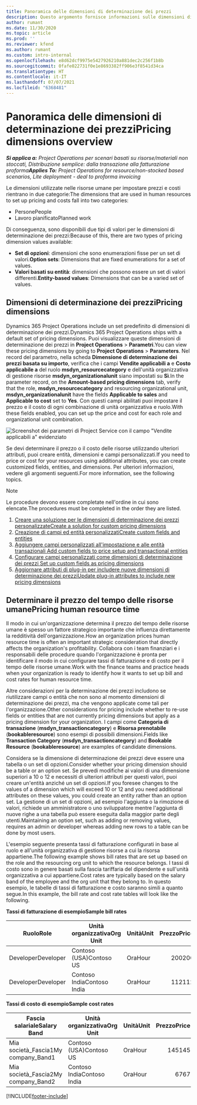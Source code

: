 ```yaml
---
title: Panoramica delle dimensioni di determinazione dei prezzi
description: Questo argomento fornisce informazioni sulle dimensioni di determinazione dei prezzi in Dynamics 365 Project Operations.
author: rumant
ms.date: 11/30/2020
ms.topic: article
ms.prod: ''
ms.reviewer: kfend
ms.author: rumant
ms.custom: intro-internal
ms.openlocfilehash: e8d62dcf9975e5427926210a881dec2c256f1b8b
ms.sourcegitcommit: 0fafe022731f0e1e8693382ff906e3f8541d34ca
ms.translationtype: HT
ms.contentlocale: it-IT
ms.lasthandoff: 07/07/2021
ms.locfileid: "6368481"
---
```

# <a name="pricing-dimensions-overview"></a><span data-ttu-id="5ffcf-103">Panoramica delle dimensioni di determinazione dei prezzi</span><span class="sxs-lookup"><span data-stu-id="5ffcf-103">Pricing dimensions overview</span></span>

<span data-ttu-id="5ffcf-104">_**Si applica a:** Project Operations per scenari basati su risorse/materiali non stoccati, Distribuzione semplice: dalla transazione alla fatturazione proforma_</span><span class="sxs-lookup"><span data-stu-id="5ffcf-104">_**Applies To:** Project Operations for resource/non-stocked based scenarios, Lite deployment - deal to proforma invoicing_</span></span>

<span data-ttu-id="5ffcf-105">Le dimensioni utilizzate nelle risorse umane per impostare prezzi e costi rientrano in due categorie:</span><span class="sxs-lookup"><span data-stu-id="5ffcf-105">The dimensions that are used in human resources to set up pricing and costs fall into two categories:</span></span>

- <span data-ttu-id="5ffcf-106">Persone</span><span class="sxs-lookup"><span data-stu-id="5ffcf-106">People</span></span>
- <span data-ttu-id="5ffcf-107">Lavoro pianificato</span><span class="sxs-lookup"><span data-stu-id="5ffcf-107">Planned work</span></span>

<span data-ttu-id="5ffcf-108">Di conseguenza, sono disponibili due tipi di valori per le dimensioni di determinazione dei prezzi:</span><span class="sxs-lookup"><span data-stu-id="5ffcf-108">Because of this, there are two types of pricing dimension values available:</span></span>

- <span data-ttu-id="5ffcf-109">**Set di opzioni**: dimensioni che sono enumerazioni fisse per un set di valori.</span><span class="sxs-lookup"><span data-stu-id="5ffcf-109">**Option sets**: Dimensions that are fixed enumerations for a set of values.</span></span>
- <span data-ttu-id="5ffcf-110">**Valori basati su entità**: dimensioni che possono essere un set di valori differenti.</span><span class="sxs-lookup"><span data-stu-id="5ffcf-110">**Entity-based values**: Dimensions that can be a varied set of values.</span></span>

## <a name="pricing-dimensions"></a><span data-ttu-id="5ffcf-111">Dimensioni di determinazione dei prezzi</span><span class="sxs-lookup"><span data-stu-id="5ffcf-111">Pricing dimensions</span></span>

<span data-ttu-id="5ffcf-112">Dynamics 365 Project Operations include un set predefinito di dimensioni di determinazione dei prezzi.</span><span class="sxs-lookup"><span data-stu-id="5ffcf-112">Dynamics 365 Project Operations ships with a default set of pricing dimensions.</span></span> <span data-ttu-id="5ffcf-113">Puoi visualizzare queste dimensioni di determinazione dei prezzi in **Project Operations** > **Parametri**.</span><span class="sxs-lookup"><span data-stu-id="5ffcf-113">You can view these pricing dimensions by going to **Project Operations** > **Parameters**.</span></span> <span data-ttu-id="5ffcf-114">Nel record del parametro, nella scheda **Dimensione di determinazione dei prezzi basata su importo**, verifica che i campi **Vendite applicabili a** e **Costo applicabile a** del ruolo **msdyn_resourcecategory** e dell'unità organizzativa di gestione risorse **msdyn_organizationalunit** siano impostati su **Sì**.</span><span class="sxs-lookup"><span data-stu-id="5ffcf-114">In the parameter record, on the **Amount-based pricing dimensions** tab, verify that the role, **msdyn_resourcecategory** and resourcing organizational unit, **msdyn_organizationalunit** have the fields **Applicable to sales** and **Applicable to cost** set to **Yes**.</span></span> <span data-ttu-id="5ffcf-115">Con questi campi abilitati puoi impostare il prezzo e il costo di ogni combinazione di unità organizzativa e ruolo.</span><span class="sxs-lookup"><span data-stu-id="5ffcf-115">With these fields enabled, you can set up the price and cost for each role and organizational unit combination.</span></span>

![Screenshot dei parametri di Project Service con il campo "Vendite applicabili a" evidenziato](media/PS-OOB-parameters.png)

<span data-ttu-id="5ffcf-117">Se devi determinare il prezzo o il costo delle risorse utilizzando ulteriori attributi, puoi creare entità, dimensioni e campi personalizzati.</span><span class="sxs-lookup"><span data-stu-id="5ffcf-117">If you need to price or cost for your resources using additional attributes, you can create customized fields, entities, and dimensions.</span></span> <span data-ttu-id="5ffcf-118">Per ulteriori informazioni, vedere gli argomenti seguenti.</span><span class="sxs-lookup"><span data-stu-id="5ffcf-118">For more information, see the following topics.</span></span> 
  
  > [!NOTE]
  > <span data-ttu-id="5ffcf-119">Le procedure devono essere completate nell'ordine in cui sono elencate.</span><span class="sxs-lookup"><span data-stu-id="5ffcf-119">The procedures must be completed in the order they are listed.</span></span>

1. [<span data-ttu-id="5ffcf-120">Creare una soluzione per le dimensioni di determinazione dei prezzi personalizzate</span><span class="sxs-lookup"><span data-stu-id="5ffcf-120">Create a solution for custom pricing dimensions</span></span>](../sales/create-solution-custompd.md)
2. [<span data-ttu-id="5ffcf-121">Creazione di campi ed entità personalizzati</span><span class="sxs-lookup"><span data-stu-id="5ffcf-121">Create custom fields and entities</span></span>](create-custom-fields-entities-pricing-dimensions.md)
3. [<span data-ttu-id="5ffcf-122">Aggiungere campi personalizzati all'impostazione e alle entità transazionali </span><span class="sxs-lookup"><span data-stu-id="5ffcf-122">Add custom fields to price setup and transactional entities</span></span>](add-custom-fields-price-setup-transactional-entities.md)
4. [<span data-ttu-id="5ffcf-123">Configurare campi personalizzati come dimensioni di determinazione dei prezzi </span><span class="sxs-lookup"><span data-stu-id="5ffcf-123">Set up custom fields as pricing dimensions</span></span>](set-up-custom-fields-pricing-dimensions.md)
5. [<span data-ttu-id="5ffcf-124">Aggiornare attributi di plug-in per includere nuove dimensioni di determinazione dei prezzi</span><span class="sxs-lookup"><span data-stu-id="5ffcf-124">Update plug-in attributes to include new pricing dimensions</span></span>](update-plugin-attributes-pd.md)


## <a name="pricing-human-resource-time"></a><span data-ttu-id="5ffcf-125">Determinare il prezzo del tempo delle risorse umane</span><span class="sxs-lookup"><span data-stu-id="5ffcf-125">Pricing human resource time</span></span>
<span data-ttu-id="5ffcf-126">Il modo in cui un'organizzazione determina il prezzo del tempo delle risorse umane è spesso un fattore strategico importante che influenza direttamente la redditività dell'organizzazione.</span><span class="sxs-lookup"><span data-stu-id="5ffcf-126">How an organization prices human resource time is often an important strategic consideration that directly affects the organization's profitability.</span></span> <span data-ttu-id="5ffcf-127">Collabora con i team finanziari e i responsabili delle procedure quando l'organizzazione è pronta per identificare il modo in cui configurare tassi di fatturazione e di costo per il tempo delle risorse umane.</span><span class="sxs-lookup"><span data-stu-id="5ffcf-127">Work with the finance teams and practice heads when your organization is ready to identify how it wants to set up bill and cost rates for human resource time.</span></span>

<span data-ttu-id="5ffcf-128">Altre considerazioni per la determinazione dei prezzi includono se riutilizzare campi o entità che non sono al momento dimensioni di determinazione dei prezzi, ma che vengono applicate come tali per l'organizzazione.</span><span class="sxs-lookup"><span data-stu-id="5ffcf-128">Other considerations for pricing include whether to re-use fields or entities that are not currently pricing dimensions but apply as a pricing dimension for your organization.</span></span> <span data-ttu-id="5ffcf-129">I campi come **Categoria di transazione** (**msdyn_transactioncategory**) e **Risorsa prenotabile** (**bookableresource**) sono esempi di possibili dimensioni.</span><span class="sxs-lookup"><span data-stu-id="5ffcf-129">Fields like **Transaction Category** (**msdyn_transactioncategory**) and **Bookable Resource** (**bookableresource**) are examples of candidate dimensions.</span></span> 

<span data-ttu-id="5ffcf-130">Considera se la dimensione di determinazione dei prezzi deve essere una tabella o un set di opzioni.</span><span class="sxs-lookup"><span data-stu-id="5ffcf-130">Consider whether your pricing dimension should be a table or an option set.</span></span> <span data-ttu-id="5ffcf-131">Se prevedi modifiche ai valori di una dimensione superiori a 10 o 12 e necessiti di ulteriori attributi per questi valori, puoi creare un'entità anziché un set di opzioni.</span><span class="sxs-lookup"><span data-stu-id="5ffcf-131">If you foresee changes to the values of a dimension which will exceed 10 or 12 and you need additional attributes on these values, you could create an entity rather than an option set.</span></span> <span data-ttu-id="5ffcf-132">La gestione di un set di opzioni, ad esempio l'aggiunta o la rimozione di valori, richiede un amministratore o uno sviluppatore mentre l'aggiunta di nuove righe a una tabella può essere eseguita dalla maggior parte degli utenti.</span><span class="sxs-lookup"><span data-stu-id="5ffcf-132">Maintaining an option set, such as adding or removing values, requires an admin or developer whereas adding new rows to a table can be done by most users.</span></span>

<span data-ttu-id="5ffcf-133">L'esempio seguente presenta tassi di fatturazione configurati in base al ruolo e all'unità organizzativa di gestione risorse a cui la risorsa appartiene.</span><span class="sxs-lookup"><span data-stu-id="5ffcf-133">The following example shows bill rates that are set up based on the role and the resourcing org unit to which the resource belongs.</span></span> <span data-ttu-id="5ffcf-134">I tassi di costo sono in genere basati sulla fascia tariffaria del dipendente e sull'unità organizzativa a cui appartiene.</span><span class="sxs-lookup"><span data-stu-id="5ffcf-134">Cost rates are typically based on the salary band of the employee and the org unit that they belong to.</span></span> <span data-ttu-id="5ffcf-135">In questo esempio, le tabelle di tassi di fatturazione e costo saranno simili a quanto segue.</span><span class="sxs-lookup"><span data-stu-id="5ffcf-135">In this example, the bill rate and cost rate tables will look like the following.</span></span>

<span data-ttu-id="5ffcf-136">**Tassi di fatturazione di esempio**</span><span class="sxs-lookup"><span data-stu-id="5ffcf-136">**Sample bill rates**</span></span>

| <span data-ttu-id="5ffcf-137">Ruolo</span><span class="sxs-lookup"><span data-stu-id="5ffcf-137">Role</span></span>        | <span data-ttu-id="5ffcf-138">Unità organizzativa</span><span class="sxs-lookup"><span data-stu-id="5ffcf-138">Org Unit</span></span>    |<span data-ttu-id="5ffcf-139">Unità</span><span class="sxs-lookup"><span data-stu-id="5ffcf-139">Unit</span></span>      |<span data-ttu-id="5ffcf-140">Prezzo</span><span class="sxs-lookup"><span data-stu-id="5ffcf-140">Price</span></span>      |<span data-ttu-id="5ffcf-141">Valuta</span><span class="sxs-lookup"><span data-stu-id="5ffcf-141">Currency</span></span>  |
| ------------|-------------|----------|----------:|----------|
| <span data-ttu-id="5ffcf-142">Developer</span><span class="sxs-lookup"><span data-stu-id="5ffcf-142">Developer</span></span>   | <span data-ttu-id="5ffcf-143">Contoso (USA)</span><span class="sxs-lookup"><span data-stu-id="5ffcf-143">Contoso US</span></span>  |<span data-ttu-id="5ffcf-144">Ora</span><span class="sxs-lookup"><span data-stu-id="5ffcf-144">Hour</span></span> | <span data-ttu-id="5ffcf-145">200</span><span class="sxs-lookup"><span data-stu-id="5ffcf-145">200</span></span>|<span data-ttu-id="5ffcf-146">USD</span><span class="sxs-lookup"><span data-stu-id="5ffcf-146">USD</span></span>     |
| <span data-ttu-id="5ffcf-147">Developer</span><span class="sxs-lookup"><span data-stu-id="5ffcf-147">Developer</span></span>   | <span data-ttu-id="5ffcf-148">Contoso India</span><span class="sxs-lookup"><span data-stu-id="5ffcf-148">Contoso India</span></span> |<span data-ttu-id="5ffcf-149">Ora</span><span class="sxs-lookup"><span data-stu-id="5ffcf-149">Hour</span></span>|   <span data-ttu-id="5ffcf-150">112</span><span class="sxs-lookup"><span data-stu-id="5ffcf-150">112</span></span>|<span data-ttu-id="5ffcf-151">USD</span><span class="sxs-lookup"><span data-stu-id="5ffcf-151">USD</span></span>     |


<span data-ttu-id="5ffcf-152">**Tassi di costo di esempio**</span><span class="sxs-lookup"><span data-stu-id="5ffcf-152">**Sample cost rates**</span></span>

| <span data-ttu-id="5ffcf-153">Fascia salariale</span><span class="sxs-lookup"><span data-stu-id="5ffcf-153">Salary Band</span></span>     | <span data-ttu-id="5ffcf-154">Unità organizzativa</span><span class="sxs-lookup"><span data-stu-id="5ffcf-154">Org Unit</span></span>    |<span data-ttu-id="5ffcf-155">Unità</span><span class="sxs-lookup"><span data-stu-id="5ffcf-155">Unit</span></span>      |<span data-ttu-id="5ffcf-156">Prezzo</span><span class="sxs-lookup"><span data-stu-id="5ffcf-156">Price</span></span>      |<span data-ttu-id="5ffcf-157">Valuta</span><span class="sxs-lookup"><span data-stu-id="5ffcf-157">Currency</span></span>  |
| ----------------|-------------|----------|----------:|----------|
| <span data-ttu-id="5ffcf-158">Mia società_Fascia1</span><span class="sxs-lookup"><span data-stu-id="5ffcf-158">My company_Band1</span></span> | <span data-ttu-id="5ffcf-159">Contoso (USA)</span><span class="sxs-lookup"><span data-stu-id="5ffcf-159">Contoso US</span></span>  |<span data-ttu-id="5ffcf-160">Ora</span><span class="sxs-lookup"><span data-stu-id="5ffcf-160">Hour</span></span> | <span data-ttu-id="5ffcf-161">145</span><span class="sxs-lookup"><span data-stu-id="5ffcf-161">145</span></span>|<span data-ttu-id="5ffcf-162">USD</span><span class="sxs-lookup"><span data-stu-id="5ffcf-162">USD</span></span>     |
| <span data-ttu-id="5ffcf-163">Mia società_Fascia2</span><span class="sxs-lookup"><span data-stu-id="5ffcf-163">My company_Band2</span></span> | <span data-ttu-id="5ffcf-164">Contoso India</span><span class="sxs-lookup"><span data-stu-id="5ffcf-164">Contoso India</span></span> |<span data-ttu-id="5ffcf-165">Ora</span><span class="sxs-lookup"><span data-stu-id="5ffcf-165">Hour</span></span>|   <span data-ttu-id="5ffcf-166">67</span><span class="sxs-lookup"><span data-stu-id="5ffcf-166">67</span></span>|<span data-ttu-id="5ffcf-167">USD</span><span class="sxs-lookup"><span data-stu-id="5ffcf-167">USD</span></span>     |


[!INCLUDE[footer-include](../includes/footer-banner.md)]